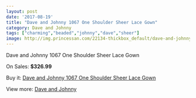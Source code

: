 ```yaml
---
layout: post
date: '2017-08-19'
title: "Dave and Johnny 1067 One Shoulder Sheer Lace Gown"
category: Dave and Johnny
tags: ["charming","beaded","johnny","dave","sheer"]
image: http://img.princessan.com/22134-thickbox_default/dave-and-johnny-1067-one-shoulder-sheer-lace-gown.jpg
---
```

Dave and Johnny 1067 One Shoulder Sheer Lace Gown

On Sales: **$326.99**
<a href="https://www.princessan.com/en/dave-and-johnny/10085-dave-and-johnny-1067-one-shoulder-sheer-lace-gown.html"><amp-img layout="responsive" width="600" height="600" src="//img.princessan.com/22134-thickbox_default/dave-and-johnny-1067-one-shoulder-sheer-lace-gown.jpg" alt="Dave and Johnny 1067 One Shoulder Sheer Lace Gown 0" /></a>
<a href="https://www.princessan.com/en/dave-and-johnny/10085-dave-and-johnny-1067-one-shoulder-sheer-lace-gown.html"><amp-img layout="responsive" width="600" height="600" src="//img.princessan.com/22135-thickbox_default/dave-and-johnny-1067-one-shoulder-sheer-lace-gown.jpg" alt="Dave and Johnny 1067 One Shoulder Sheer Lace Gown 1" /></a>

Buy it: [Dave and Johnny 1067 One Shoulder Sheer Lace Gown](https://www.princessan.com/en/dave-and-johnny/10085-dave-and-johnny-1067-one-shoulder-sheer-lace-gown.html "Dave and Johnny 1067 One Shoulder Sheer Lace Gown")

View more: [Dave and Johnny](https://www.princessan.com/en/16-dave-and-johnny "Dave and Johnny")